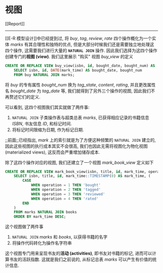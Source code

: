 # 视图

[[Report]]

---

[[E-R 模型设计]]中已经提到过, 将 *buy*, *tag*, *review*, *rate* 四个操作概化为一个实体 *marks* 有其合理性和独特的优点, 但是大部分时候我们还是需要独立地处理这四个操作, 这需要我们进行大量的 **`NATURAL JOIN`** 操作. 因此我们选择为这四个操作创建专门的**视图 (view)**. 我们这里展示 "购买" 视图 *buy_view* 的定义

```sql
CREATE OR REPLACE VIEW buy_view(isbn, id, bought_date, bought_num) AS
    SELECT isbn, id, DATE(mark_time) AS bought_date, bought_num
    FROM buy NATURAL JOIN marks;
```

<style>
 pre {
    white-space: pre-wrap;
    word-break: break-all;
    overflow: hidden;
  }
</style>

将 *buy* 的专有属性 *bought_num* 换为 *tag_state*, *content*, *rating*, 并且更改属性名 *bought_date* 为 *tag_date* 等, 我们就得到了另外三个操作的视图, 因此我们不再赘述它们的定义.

可以看到, 这四个视图我们其实就做了两件事:

1. `NATURAL JOIN` 子类操作表与超类总表 *marks*, 已获得相应记录的书籍信息 *ISBN*, 书友信息 *ID*, 和标记时间.
2. 将标记时间限缩为日期, 作为标记日期.

;;前面;;已经指出, *mark* 上的索引就是为了方便这种频繁的 `NATURAL JOIN` 建立的, 因此这些视图的执行成本其实不会很高, 我们也因此无需将视图化为物化视图 (materialized views), 这反而会严重增加储存成本.

除了这四个操作对应的视图, 我们还建立了一个视图 *mark_book_view* 定义如下

```sql
CREATE OR REPLACE VIEW mark_book_view(isbn, title, id, mark_time, operation_name) AS
    SELECT isbn, title, id, mark_time::TIMESTAMP(0) AS mark_time, (
        CASE
            WHEN operation = 1 THEN 'bought'
            WHEN operation = 2 THEN 'tagged'
            WHEN operation = 3 THEN 'reviewed'
            WHEN operation = 4 THEN 'rated'
        END
    )
    FROM marks NATURAL JOIN books
    ORDER BY mark_time DESC;
```

这个视图做了两件事

1. `NATURAL JOIN` *marks* 和 *books*, 以获得书籍的名字
2. 将操作代码转化为操作名字符串

这个视图专门用来呈现书友的**活动 (activities)**, 即书友对书籍的标记, 进而可以计算书友的活跃指数. 这就是我们之前说的, 从标记总表 *marks* 可以产生有价值的统计信息.
